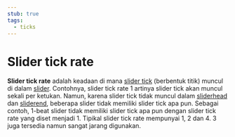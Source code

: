 ```yaml
---
stub: true
tags:
  - ticks
---
```


# Slider tick rate

**Slider tick rate** adalah keadaan di mana [slider tick](/wiki/Beatmapping/Slider_tick) (berbentuk titik) muncul di dalam [slider](/wiki/Hit_object/Slider). Contohnya, slider tick rate 1 artinya slider tick akan muncul sekali per ketukan. Namun, karena slider tick tidak muncul dalam [sliderhead](/wiki/Hit_object/Sliderhead) dan [sliderend](/wiki/Hit_object/Slidertail), beberapa slider tidak memiliki slider tick apa pun. Sebagai contoh, 1-beat slider tidak memiliki slider tick apa pun dengan slider tick rate yang diset menjadi 1. Tipikal slider tick rate mempunyai 1, 2 dan 4. 3 juga tersedia namun sangat jarang digunakan.
